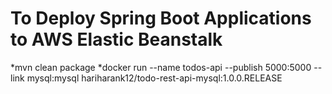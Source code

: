 # To Deploy Spring Boot Applications to AWS Elastic Beanstalk

*mvn clean package
*docker run --name todos-api --publish 5000:5000 
--link mysql:mysql hariharank12/todo-rest-api-mysql:1.0.0.RELEASE